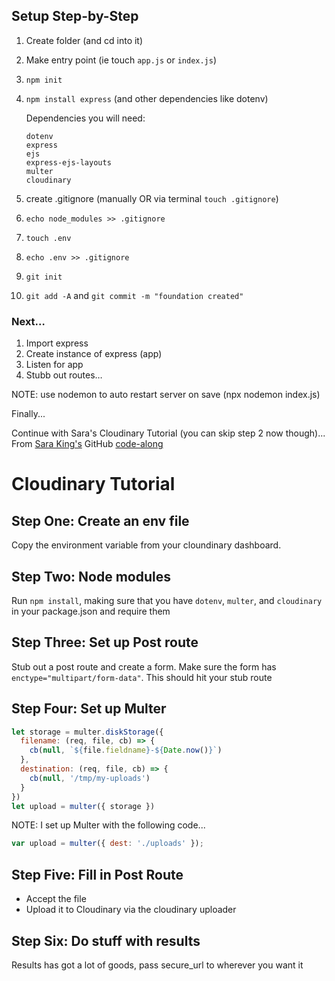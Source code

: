 ## Setup Step-by-Step

1. Create folder (and cd into it)
2. Make entry point (ie touch `app.js` or `index.js`)
3. ```npm init```
4. ```npm install express``` (and other dependencies like dotenv)

    Dependencies you will need:
    ```
    dotenv
    express
    ejs
    express-ejs-layouts
    multer
    cloudinary
    ```

5. create .gitignore (manually OR via terminal ```touch .gitignore```)
6. ```echo node_modules >> .gitignore```
7. ```touch .env```
8. ```echo .env >> .gitignore```
9. ```git init```
10. ```git add -A``` and ```git commit -m "foundation created"```


### Next…
1. Import express
2. Create instance of express (app)
3. Listen for app
4. Stubb out routes…

NOTE: use nodemon to auto restart server on save (npx nodemon index.js)

Finally...

Continue with Sara's Cloudinary Tutorial (you can skip step 2 now though)...
From [Sara King's](https://github.com/009Kings) GitHub [code-along](https://github.com/009Kings/express-cloudinary)

# Cloudinary Tutorial

## Step One: Create an env file
Copy the environment variable from your cloundinary dashboard.

## Step Two: Node modules
Run `npm install`, making sure that you have `dotenv`, `multer`, and `cloudinary` in your package.json and require them

## Step Three: Set up Post route
Stub out a post route and create a form. Make sure the form has `enctype="multipart/form-data"`. This should hit your stub route

## Step Four: Set up Multer
```javascript
let storage = multer.diskStorage({
  filename: (req, file, cb) => {
    cb(null, `${file.fieldname}-${Date.now()}`)
  },
  destination: (req, file, cb) => {
    cb(null, '/tmp/my-uploads')
  }
})
let upload = multer({ storage })
```

NOTE: I set up Multer with the following code...
```javascript
var upload = multer({ dest: './uploads' });
```
## Step Five: Fill in Post Route
* Accept the file
* Upload it to Cloudinary via the cloudinary uploader

## Step Six: Do stuff with results
Results has got a lot of goods, pass secure_url to wherever you want it